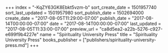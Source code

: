 +++
index = "-KqZY63GK8Ebkt5vzm-b"
sort_create_date = 1501957740
sort_last_updated = 1501957980
sort_publish_date = 1502694000
create_date = "2017-08-05T11:29:00-07:00"
publish_date = "2017-08-14T00:00:00-07:00"
date = "2017-08-14T00:00:00-07:00"
last_updated = "2017-08-05T11:33:00-07:00"
preview_url = "ca8d5ea2-a22b-5276-c927-e699f9b4227e"
name = "Spirituality University Press"
title = "Spirituality University Press"
books_publisher = ["publishers/spirituality-university-press.md"]
+++
